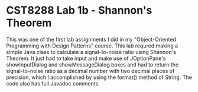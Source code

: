 # CST8288 Lab 1b - Shannon's Theorem
This was one of the first lab assignments I did in my "Object-Oriented Programming with Design Patterns" course. This lab requred making a simple Java class to calculate a signal-to-noise ratio using Shannon's Theorem. It just had to take input and make use of JOptionPane's showInputDialog and showMessageDialog boxes and had to return the signal-to-noise ratio as a decimal number with two decimal places of precision, which I accomplished by using the format() method of String. The code also has full Javadoc comments.
